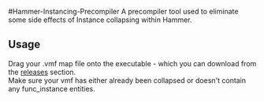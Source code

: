 #Hammer-Instancing-Precompiler
A precompiler tool used to eliminate some side effects of Instance collapsing within Hammer.

## Usage
Drag your .vmf map file onto the executable - which you can download from the [releases](https://github.com/riverside-roleplay/Riverside-Precompiler/releases/) section. <br>
Make sure your vmf has either already been collapsed or doesn't contain any func_instance entities.
